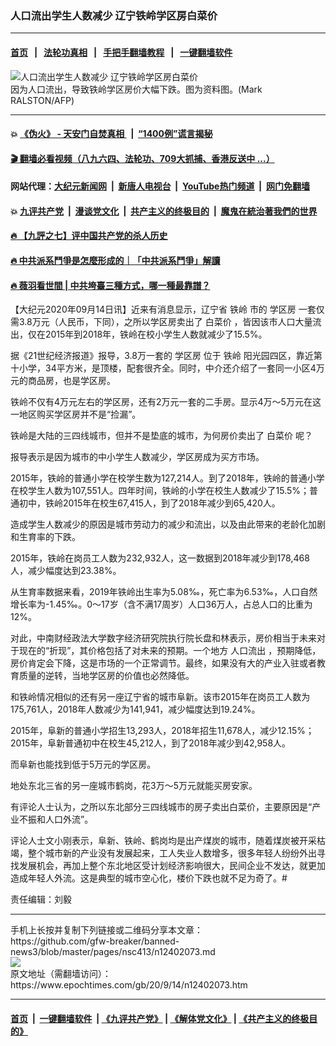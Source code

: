### 人口流出学生人数减少 辽宁铁岭学区房白菜价
------------------------

#### [首页](https://github.com/gfw-breaker/banned-news3/blob/master/README.md) &nbsp;&nbsp;|&nbsp;&nbsp; [法轮功真相](https://github.com/begood0513/basic/blob/master/README.md)  &nbsp;&nbsp;|&nbsp;&nbsp; [手把手翻墙教程](https://github.com/gfw-breaker/guides/wiki)  &nbsp;&nbsp;|&nbsp;&nbsp; [一键翻墙软件](https://github.com/gfw-breaker/nogfw/blob/master/README.md)  



<div><img alt="人口流出学生人数减少 辽宁铁岭学区房白菜价" class="attachment-djy_600_400 size-djy_600_400 wp-post-image" src="https://i.epochtimes.com/assets/uploads/2013/12/1304011138292519-600x400.jpg"/>
<div class="caption">
 因为人口流出，导致铁岭学区房价大幅下跌。图为资料图。(Mark RALSTON/AFP)
</div></div><hr/>

#### 💥 [《伪火》 - 天安门自焚真相 ](http://141.164.51.119:10000/videos/blog/weihuo.html)&nbsp; |&nbsp; [“1400例”谎言揭秘  ](http://141.164.51.119:10000/videos/blog/jiexi1400.html)

#### [ 🎬  翻墙必看视频（八九六四、法轮功、709大抓捕、香港反送中 ...）](https://github.com/gfw-breaker/links/blob/master/banned.md)

#### 网站代理：[大纪元新闻网](http://167.172.10.89:10080/gb/) &nbsp;|&nbsp; [新唐人电视台](http://167.172.10.89:8808/gb/)  &nbsp;|&nbsp; [YouTube热门频道](http://158.247.203.241/youtube.html) &nbsp;|&nbsp; [网门免翻墙](http://158.247.203.241:11000/show.aspx?name=ogHome)

#### 💥 [九评共产党](http://141.164.51.119:10000/videos/res/jiuping/)&nbsp; |&nbsp; [漫谈党文化](http://141.164.51.119:10000/videos/res/mtdwh/)&nbsp; |&nbsp; [共产主义的终极目的](http://141.164.51.119:10000/videos/res/zjmd/)&nbsp; |&nbsp; [魔鬼在統治著我們的世界](http://141.164.51.119:10000/videos/res/TheSpecter/)  

#### [ 🔥  【九評之七】评中国共产党的杀人历史](http://141.164.51.119:10000/videos/news/../res/jiuping/index.html)

#### [ 🔥  中共派系鬥爭是怎麼形成的｜「中共派系鬥爭」解讀](http://141.164.51.119:10000/videos/news/don02.html)

#### [ 🔥  薇羽看世間 | 中共垮臺三種方式，哪一種最靠譜？](http://141.164.51.119:10000/videos/news/weiyu01.html)

<div><p>
 【大纪元2020年09月14日讯】近来有消息显示，辽宁省
 <ok href="https://www.epochtimes.com/gb/tag/%E9%93%81%E5%B2%AD.html">
  铁岭
 </ok>
 市的
 <ok href="https://www.epochtimes.com/gb/tag/%E5%AD%A6%E5%8C%BA%E6%88%BF.html">
  学区房
 </ok>
 一套仅需3.8万元（人民币，下同），之所以学区房卖出了
 <ok href="https://www.epochtimes.com/gb/tag/%E7%99%BD%E8%8F%9C%E4%BB%B7.html">
  白菜价
 </ok>
 ，皆因该市人口大量流出，仅在2015年到2018年，铁岭在校小学生人数就减少了15.5%。
</p>
<p>
 据《21世纪经济报道》报导，3.8万一套的
 <ok href="https://www.epochtimes.com/gb/tag/%E5%AD%A6%E5%8C%BA%E6%88%BF.html">
  学区房
 </ok>
 位于
 <ok href="https://www.epochtimes.com/gb/tag/%E9%93%81%E5%B2%AD.html">
  铁岭
 </ok>
 阳光园四区，靠近第十小学，34平方米，是顶楼，配套很齐全。同时，中介还介绍了一套同一小区4万元的商品房，也是学区房。
</p>
<p>
 铁岭不仅有4万元左右的学区房，还有2万元一套的二手房。显示4万～5万元在这一地区购买学区房并不是“捡漏”。
</p>
<p>
 铁岭是大陆的三四线城市，但并不是垫底的城市，为何房价卖出了
 <ok href="https://www.epochtimes.com/gb/tag/%E7%99%BD%E8%8F%9C%E4%BB%B7.html">
  白菜价
 </ok>
 呢？
</p>
<p>
 报导表示是因为城市的中小学生人数减少，学区房成为买方市场。
</p>
<p>
 2015年，铁岭的普通小学在校学生数为127,214人。到了2018年，铁岭的普通小学在校学生人数为107,551人。四年时间，铁岭的小学在校生人数减少了15.5%；普通初中，铁岭2015年在校生67,415人，到了2018年减少到65,420人。
</p>
<p>
 造成学生人数减少的原因是城市劳动力的减少和流出，以及由此带来的老龄化加剧和生育率的下跌。
</p>
<p>
 2015年，铁岭在岗员工人数为232,932人，这一数据到2018年减少到178,468人，减少幅度达到23.38%。
</p>
<p>
 从生育率数据来看，2019年铁岭出生率为5.08‰，死亡率为6.53‰，人口自然增长率为-1.45‰。0～17岁（含不满17周岁）人口36万人，占总人口的比重为12%。
</p>
<p>
 对此，中南财经政法大学数字经济研究院执行院长盘和林表示，房价相当于未来对于现在的“折现”，其价格包括了对未来的预期。一个地方
 <ok href="https://www.epochtimes.com/gb/tag/%E4%BA%BA%E5%8F%A3%E6%B5%81%E5%87%BA.html">
  人口流出
 </ok>
 ，预期降低，房价肯定会下降，这是市场的一个正常调节。最终，如果没有大的产业入驻或者教育质量的逆转，当地学区房的价值也必然降低。
</p>
<p>
 和铁岭情况相似的还有另一座辽宁省的城市阜新。该市2015年在岗员工人数为175,761人，2018年人数减少为141,941，减少幅度达到19.24%。
</p>
<p>
 2015年，阜新的普通小学招生13,293人，2018年招生11,678人，减少12.15%；2015年，阜新普通初中在校生45,212人，到了2018年减少到42,958人。
</p>
<p>
 而阜新也能找到低于5万元的学区房。
</p>
<p>
 地处东北三省的另一座城市鹤岗，花3万～5万元就能买房安家。
</p>
<p>
 有评论人士认为，之所以东北部分三四线城市的房子卖出白菜价，主要原因是“产业不振和人口外流”。
</p>
<p>
 评论人士文小刚表示，阜新、铁岭、鹤岗均是出产煤炭的城市，随着煤炭被开采枯竭，整个城市新的产业没有发展起来，工人失业人数增多，很多年轻人纷纷外出寻找发展机会，再加上整个东北地区受计划经济影响很大，民间企业不发达，就更加造成年轻人外流。这是典型的城市空心化，楼价下跌也就不足为奇了。#
</p>
<p>
 责任编辑：刘毅
</p>
</div>
<hr/>
手机上长按并复制下列链接或二维码分享本文章：<br/>
https://github.com/gfw-breaker/banned-news3/blob/master/pages/nsc413/n12402073.md <br/>
<a href='https://github.com/gfw-breaker/banned-news3/blob/master/pages/nsc413/n12402073.md'><img src='https://github.com/gfw-breaker/banned-news3/blob/master/pages/nsc413/n12402073.md.png'/></a> <br/>
原文地址（需翻墙访问）：https://www.epochtimes.com/gb/20/9/14/n12402073.htm


------------------------
#### [首页](https://github.com/gfw-breaker/banned-news3/blob/master/README.md) &nbsp;|&nbsp; [一键翻墙软件](https://github.com/gfw-breaker/nogfw/blob/master/README.md) &nbsp;| [《九评共产党》](https://github.com/gfw-breaker/9ping.md/blob/master/README.md#九评之一评共产党是什么) | [《解体党文化》](https://github.com/gfw-breaker/jtdwh.md/blob/master/README.md) | [《共产主义的终极目的》](https://github.com/gfw-breaker/gczydzjmd.md/blob/master/README.md)


<img src='http://gfw-breaker.win/banned-news3/pages/nsc413/n12402073.md' width='0px' height='0px'/>